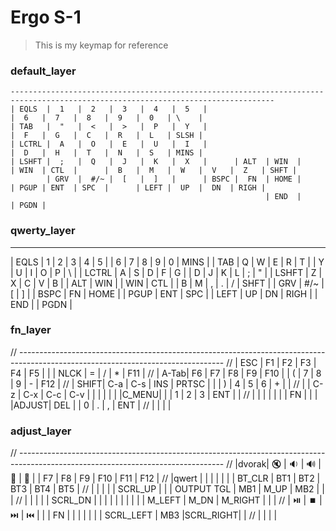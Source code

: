 # Ergo S-1

> This is my keymap for reference

### default_layer
```
---------------------------------------------------------------------------------------------------------------------------------
| EQLS  |  1   |  2   |  3   |  4   |  5   |                                                   |  6   |  7   |  8   |  9   |  0   | \    |
| TAB   |  "   |  <   |  >   |  P   |  Y   |                                                   |  F   |  G   |  C   |  R   |  L   | SLSH |
| LCTRL |  A   |  O   |  E   |  U   |  I   |                                                   |  D   |  H   |  T   |  N   |  S   | MINS |
| LSHFT |  ;   |  Q   |  J   |  K   |  X   |      | ALT  | WIN  |         | WIN  | CTL  |      |  B   |  M   |  W   |  V   |  Z   | SHFT |
        | GRV  |  #/~ |  [   |  ]   |      | BSPC |  FN  | HOME |         | PGUP | ENT  | SPC  |      | LEFT |  UP  |  DN  | RIGH |
                                                         | END  |         | PGDN |
```

### qwerty_layer
---------------------------------------------------------------------------------------------------------------------------------
| EQLS  |  1   |  2   |  3   |  4   |  5   |                                                   |  6   |  7   |  8   |  9   |  0   | MINS |
| TAB   |  Q   |  W   |  E   |  R   |  T   |                                                   |  Y   |  U   |  I   |  O   |  P   | \    |
| LCTRL |  A   |  S   |  D   |  F   |  G   |                                                   |  D   |  J   |  K   |  L   |  ;   | "    |
| LSHFT |  Z   |  X   |  C   |  V   |  B   |      | ALT  | WIN  |         | WIN  | CTL  |      |  B   |  M   |  ,   |  .   |  /   | SHFT |
        | GRV  |  #/~ |  [   |  ]   |      | BSPC |  FN  | HOME |         | PGUP | ENT  | SPC  |      | LEFT |  UP  |  DN  | RIGH |
                                                         | END  |         | PGDN |


### fn_layer
// ---------------------------------------------------------------------------------------------------------------------------------
// | ESC  |  F1  |  F2  |  F3  |  F4   |  F5  |                                                   |      | NLCK |  =   |  /   |  *   | F11  |
// | A-Tab|  F6  |  F7  |  F8  |  F9   |  F10 |                                                   |  (   |  7   |  8   |  9   |  -   | F12  |
// | SHIFT| C-a  | C-s  | INS  | PRTSC |      |                                                   |  )   |  4   |  5   |  6   |  +   |      |
// |      | C-z  | C-x  | C-c  | C-v   |      |      |      |      |         |      |C_MENU|      |      |  1   |  2   |  3   | ENT  |      |
//        |      |      |      |       |      |      |  FN  |      |         |      |ADJUST|  DEL |      |  0   |  .   |  ,   | ENT  |
//                                                          |      |         |      |

### adjust_layer
// ---------------------------------------------------------------------------------------------------------------------------------
// |dvorak|  🔇   | 🔉 | 🔊 |   🔅    |  🔆  |                                                   | F7         |  F8       |  F9  |  F10     |  F11 | F12  |
// |qwert |       |     |     |         |      |                                                   | BT_CLR     | BT1       | BT2  |  BT3     |  BT4 | BT5  |
// |      |       |     |     | SCRL_UP |      |                                                   | OUTPUT TGL | MB1       | M_UP |  MB2     |      |      |
// |      |       |     |     | SCRL_DN |      |      |      |      |         |      |      |      |            | M_LEFT    | M_DN |  M_RIGHT |      |      |
//        |  ⏯️   | ⏹️ | ⏭️ | ⏮️      |      |      |  FN  |      |         |      |      |      |            | SCRL_LEFT | MB3  |SCRL_RIGHT|      |
//                                                           |      |         |      |
